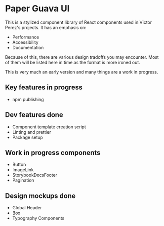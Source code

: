 # Paper Guava UI

This is a stylized component library of React components used in Victor Perez's projects. It has an emphasis on:

- Performance
- Accessibility
- Documentation

Because of this, there are various design tradoffs you may encounter. Most of them will be listed here in time as the format is more ironed out.

This is very much an early version and many things are a work in progress.

## Key features in progress
- npm publishing

## Dev features done
- Component template creation script
- Linting and prettier
- Package setup

## Work in progress components

- Button
- ImageLink
- StorybookDocsFooter
- Pagination

## Design mockups done

- Global Header
- Box
- Typography Components
